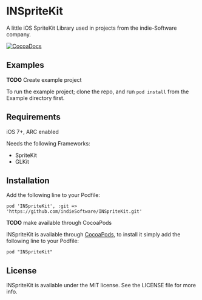 # INSpriteKit

A little iOS SpriteKit Library used in projects from the indie-Software company.

[![CocoaDocs](http://cocoapod-badges.herokuapp.com/v/INSpriteKit/badge.png)](http://cocoadocs.org/docsets/INSpriteKit)


## Examples

**TODO** Create example project

To run the example project; clone the repo, and run `pod install` from the Example directory first.


## Requirements

iOS 7+, ARC enabled

Needs the following Frameworks:
- SpriteKit
- GLKit


## Installation

Add the following line to your Podfile:

	pod 'INSpriteKit', :git => 'https://github.com/indieSoftware/INSpriteKit.git'


**TODO** make available through CocoaPods

INSpriteKit is available through [CocoaPods](http://cocoapods.org), to install
it simply add the following line to your Podfile:

    pod "INSpriteKit"


## License

INSpriteKit is available under the MIT license. See the LICENSE file for more info.

